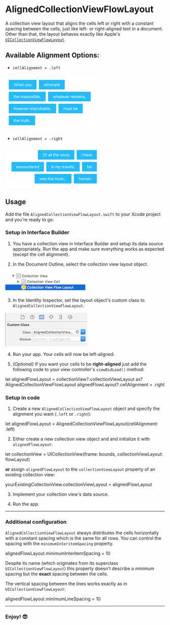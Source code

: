 # AlignedCollectionViewFlowLayout
A collection view layout that aligns the cells left or right with a constant spacing between the cells, just like left- or right-aligned text in a document. Other than that, the layout behaves exactly like Apple's [`UICollectionViewFlowLayout`](https://developer.apple.com/reference/uikit/uicollectionviewflowlayout).

## Available Alignment Options:

* `cellAlignment = .left`

![Example layout for cellAlignment = .left](Docs/Left-aligned-collection-view-layout.png)

* `cellAlignment = .right`

![Example layout for cellAlignment = .right](Docs/Right-aligned-collection-view-layout.png)

## Usage

Add the file `AlignedCollectionViewFlowLayout.swift` to your Xcode project and you're ready to go:

### Setup in Interface Builder

1. You have a collection view in Interface Builder and setup its data source appropriately. Run the app and make sure everything works as expected (except the cell alignment).

2. In the Document Outline, select the collection view layout object.

![Screenshot of the Flow Layout object in Interface Builder](Docs/Screenshot_Interface-Builder_Flow-Layout-Object.png)

3. In the Identity Inspector, set the layout object's custom class to `AlignedCollectionViewFlowLayout`.

![Screenshot: How to set a custom class for the layout object in Interface Builder](Docs/Screenshot_Interface-Builder_Flow-Layout_Custom-Class.png)

4. Run your app. Your cells will now be left-aligned.

5. _(Optional)_ If you want your cells to be **right-aligned** just add the following code to your view controller's `viewDidLoad()` method:

let alignedFlowLayout = collectionView?.collectionViewLayout as? AlignedCollectionViewFlowLayout
alignedFlowLayout?.cellAlignment = .right

### Setup in code

1. Create a new `AlignedCollectionViewFlowLayout` object and specify the alignment you want (`.left` or `.right`):

let alignedFlowLayout = AlignedCollectionViewFlowLayout(cellAlignment: .left)

2. Either create a new collection view object and and initialize it with `alignedFlowLayout`:

let collectionView = UICollectionView(frame: bounds, collectionViewLayout: flowLayout)

**or** assign `alignedFlowLayout` to the `collectionViewLayout` property of an existing collection view:

yourExistingCollectionView.collectionViewLayout = alignedFlowLayout

3. Implement your collection view's data source.

4. Run the app.

---

### Additional configuration

`AlignedCollectionViewFlowLayout` always distributes the cells horizontally with a constant spacing which is the same for all rows. You can control the spacing with the `minimumInteritemSpacing` property.

alignedFlowLayout.minimumInteritemSpacing = 10

Despite its name (which originates from its superclass `UICollectionViewFlowLayout`) this property doesn't describe a _minimum_ spacing but the **exact** spacing between the cells.

The vertical spacing between the lines works exactly as in `UICollectionViewFlowLayout`:

alignedFlowLayout.minimumLineSpacing = 10

---

### Enjoy! 😎
